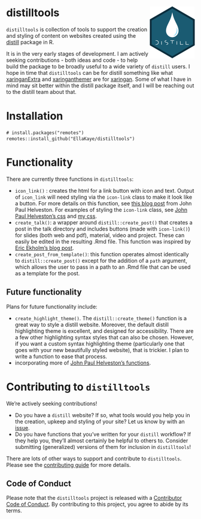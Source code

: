 
<!-- README.md is generated from README.Rmd. Please edit that file -->

# distilltools <a href="https://github.com/EllaKaye/distilltools"><img src='man/figures/logo.png' align="right" height="139" /></a>

<!-- badges: start -->

<!-- badges: end -->

`distilltools` is collection of tools to support the creation and
styling of content on websites created using the
[distill](https://rstudio.github.io/distill/) package in R.

It is in the very early stages of development. I am actively seeking
contributions - both ideas and code - to help build the package to be
broadly useful to a wide variety of `distill` users. I hope in time that
`distilltools` can be for distill something like what
[xaringanExtra](https://pkg.garrickadenbuie.com/xaringanExtra/#/) and
[xaringanthemer](https://pkg.garrickadenbuie.com/xaringanthemer/) are
for [xaringan](https://github.com/yihui/xaringan). Some of what I have
in mind may sit better within the distill package itself, and I will be
reaching out to the distill team about that.

# Installation

    # install.packages("remotes")
    remotes::install_github("EllaKaye/distilltools")

# Functionality

There are currently three functions in `distilltools`:

  - `icon_link()` : creates the html for a link button with icon and
    text. Output of `icon_link` will need styling via the `icon-link`
    class to make it look like a button. For more details on this
    function, see [this blog
    post](https://www.jhelvy.com/posts/2021-03-25-customizing-distill-with-htmltools-and-css/#link-buttons-with-icons-text)
    from John Paul Helveston. For examples of styling the `icon-link`
    class, see [John Paul Helveston’s
    css](https://github.com/jhelvy/jhelvy.com/blob/master/css/jhelvy.css)
    and [my
    css](https://github.com/EllaKaye/ellakaye-distill/blob/main/ek_theme.css).
  - `create_talk()`: a wrapper around `distill::create_post()` that
    creates a post in the talk directory and includes buttons (made with
    `icon-link()`) for slides (both web and pdf), material, video and
    project. These can easily be edited in the resulting .Rmd file. This
    function was inspired by [Eric Ekholm’s blog
    post](https://www.ericekholm.com/posts/2021-04-02-personalizing-the-distill-template/).
  - `create_post_from_template()`: this function operates almost
    identically to `distill::create_post()` except for the addition of a
    `path` argument, which allows the user to pass in a path to an .Rmd
    file that can be used as a template for the post.

## Future functionality

Plans for future functionality include:

  - `create_highlight_theme()`. The `distill::create_theme()` function
    is a great way to style a distill website. Moreover, the default
    distill highlighting theme is excellent, and designed for
    accessibility. There are a few other highlighting syntax styles that
    can also be chosen. However, if you want a custom syntax
    highlighting theme (particularly one that goes with your new
    beautifully styled website), that is trickier. I plan to write a
    function to ease that process.
  - incorporating more of [John Paul Helveston’s
    functions](https://github.com/jhelvy/jhelvy.com/blob/master/R/functions.R).

# Contributing to `distilltools`

We’re actively seeking contributions\!

  - Do you have a `distill` website? If so, what tools would you help
    you in the creation, upkeep and styling of your site? Let us know by
    with an [issue](https://github.com/EllaKaye/distilltools/issues).
  - Do you have functions that you’ve written for your `distill`
    workflow? If they help you, they’ll almost certainly be helpful to
    others to. Consider submitting (generalized) versions of them for
    inclusion in `distilltools`\!

There are lots of other ways to support and contribute to
`distilltools`. Please see the [contributing
guide](.github/CONTRIBUTING.md) for more details.

## Code of Conduct

Please note that the `distilltools` project is released with a
[Contributor Code of Conduct](.github/CODE_OF_CONDUCT.md). By
contributing to this project, you agree to abide by its terms.
